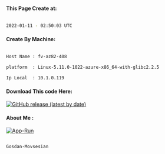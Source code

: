 
   
#### This Page Create at:

```bash

2022-01-11 - 02:50:03 UTC

```

#### Create By Machine:

```bash

Host Name : fv-az82-408

platform  : Linux-5.11.0-1022-azure-x86_64-with-glibc2.2.5

Ip Local  : 10.1.0.119

```
#### Download This code Here:

[![GitHub release (latest by date)](https://img.shields.io/github/v/release/Gosdan-Movsesian/Gosdan?style=for-the-badge&label=Download)](https://github.com/Gosdan-Movsesian/Gosdan/releases) 

</p> 

#### About Me :

[![App-Run](https://github.com/Gosdan-Movsesian/Gosdan/actions/workflows/App-Run.yml/badge.svg)](https://github.com/Gosdan-Movsesian/Gosdan/actions/workflows/App-Run.yml)

```bash

Gosdan-Movsesian

```

